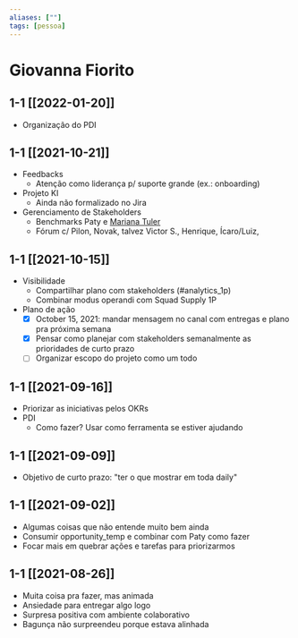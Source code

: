 ```yaml
---
aliases: [""] 
tags: [pessoa]
---
```

# Giovanna Fiorito
## 1-1 [[2022-01-20]]
- Organização do PDI

## 1-1 [[2021-10-21]]
-   Feedbacks
    -   Atenção como liderança p/ suporte grande (ex.: onboarding)
-   Projeto KI
    -   Ainda não formalizado no Jira
-   Gerenciamento de Stakeholders
    -   Benchmarks Paty e [Mariana Tuler](https://www.notion.so/Mariana-Tuler-12ca5538888a4efc8b315e48a2580702)
    -   Fórum c/ Pilon, Novak, talvez Victor S., Henrique, Ícaro/Luiz,

## 1-1 [[2021-10-15]]
-   Visibilidade
    -   Compartilhar plano com stakeholders (#analytics_1p)
    -   Combinar modus operandi com Squad Supply 1P
-   Plano de ação
    -   [x] October 15, 2021: mandar mensagem no canal com entregas e plano pra próxima semana
    -   [x] Pensar como planejar com stakeholders semanalmente as prioridades de curto prazo
    -   [ ] Organizar escopo do projeto como um todo

## 1-1 [[2021-09-16]]
-   Priorizar as iniciativas pelos OKRs
-   PDI
    -   Como fazer? Usar como ferramenta se estiver ajudando

## 1-1 [[2021-09-09]]
-   Objetivo de curto prazo: "ter o que mostrar em toda daily"

## 1-1 [[2021-09-02]]
-   Algumas coisas que não entende muito bem ainda
-   Consumir opportunity_temp e combinar com Paty como fazer
-   Focar mais em quebrar ações e tarefas para priorizarmos

## 1-1 [[2021-08-26]]
-   Muita coisa pra fazer, mas animada
-   Ansiedade para entregar algo logo
-   Surpresa positiva com ambiente colaborativo
-   Bagunça não surpreendeu porque estava alinhada